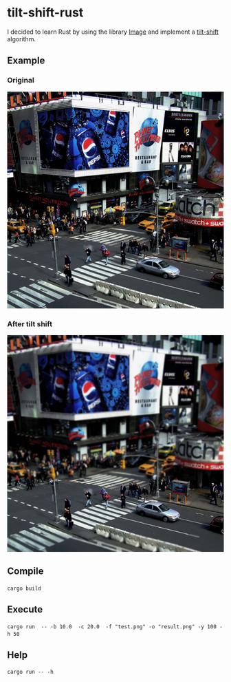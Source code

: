 # tilt-shift-rust
I decided to learn Rust by using the library [Image](https://github.com/PistonDevelopers/image) and implement a [tilt-shift](https://en.wikipedia.org/wiki/Tilt%E2%80%93shift_photography) algorithm.

## Example 

### Original 
![original](tilt-shift/timeSquare.png)

### After tilt shift
![original](tilt-shift/timeSquareTiltShift.png)


## Compile 
`cargo build`

## Execute
`cargo run  -- -b 10.0  -c 20.0  -f "test.png" -o "result.png" -y 100 -h 50`

## Help
`cargo run -- -h`
